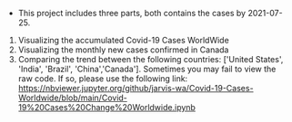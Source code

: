 - This project includes three parts, both contains the cases by 2021-07-25.
1. Visualizing the accumulated Covid-19 Cases WorldWide
2. Visualizing the monthly new cases confirmed in Canada
3. Comparing the trend between the following countries: ['United States', 'India', 'Brazil', 'China','Canada'].
Sometimes you may fail to view the raw code. If so, please use the following link:
https://nbviewer.jupyter.org/github/jarvis-wa/Covid-19-Cases-Worldwide/blob/main/Covid-19%20Cases%20Change%20Worldwide.ipynb
